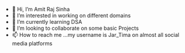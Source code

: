 - 👋 Hi, I’m Amit Raj Sinha
- 👀 I’m interested in working on different domains
- 🌱 I’m currently learning DSA
- 💞️ I’m looking to collaborate on some basic Projects 
- 📫 How to reach me ...my username is Jar_Tima  on almost all social media platforms

<!---
Jar-Tima/Jar-Tima is a ✨ special ✨ repository because its `README.md` (this file) appears on your GitHub profile.
You can click the Preview link to take a look at your changes.
--->
